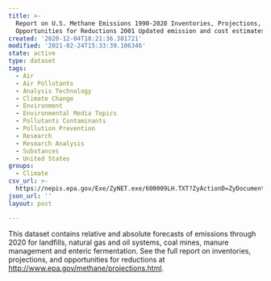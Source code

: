 ```yaml
---
title: >-
  Report on U.S. Methane Emissions 1990-2020 Inventories, Projections, and
  Opportunities for Reductions 2001 Updated emission and cost estimates
created: '2020-12-04T18:21:36.381721'
modified: '2021-02-24T15:33:39.106346'
state: active
type: dataset
tags:
  - Air
  - Air Pollutants
  - Analysis Technology
  - Climate Change
  - Environment
  - Environmental Media Topics
  - Pollutants Contaminants
  - Pollution Prevention
  - Research
  - Research Analysis
  - Substances
  - United States
groups:
  - Climate
csv_url: >-
  https://nepis.epa.gov/Exe/ZyNET.exe/600009LH.TXT?ZyActionD=ZyDocument&Client=EPA&Index=1995+Thru+1999&Docs=&Query=&Time=&EndTime=&SearchMethod=1&TocRestrict=n&Toc=&TocEntry=&QField=&QFieldYear=&QFieldMonth=&QFieldDay=&IntQFieldOp=0&ExtQFieldOp=0&XmlQuery=&File=D%3A%5Czyfiles%5CIndex%20Data%5C95thru99%5CTxt%5C00000019%5C600009LH.txt&User=ANONYMOUS&Password=anonymous&SortMethod=h%7C-&MaximumDocuments=1&FuzzyDegree=0&ImageQuality=r75g8/r75g8/x150y150g16/i425&Display=hpfr&DefSeekPage=x&SearchBack=ZyActionL&Back=ZyActionS&BackDesc=Results%20page&MaximumPages=1&ZyEntry=1&SeekPage=x&ZyPURL
json_url: ''
layout: post

---
```

This dataset contains relative and absolute forecasts of emissions through 2020 for landfills, natural gas and oil systems, coal mines, manure management and enteric fermentation. See the full report on inventories, projections, and opportunities for reductions at http://www.epa.gov/methane/projections.html.
